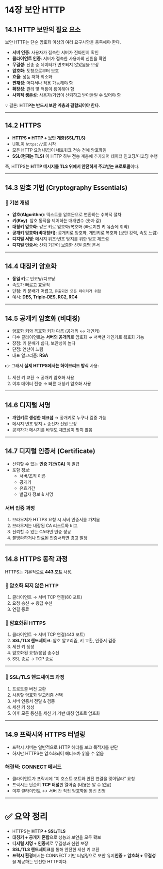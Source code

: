 # 14장 보안 HTTP

## 14.1 HTTP 보안의 필요 요소

보안 HTTP는 단순 암호화 이상의 여러 요구사항을 충족해야 한다.

- **서버 인증**: 사용자가 접속한 서버가 진짜인지 확인
- **클라이언트 인증**: 서버가 접속한 사용자의 신원을 확인
- **무결성**: 전송 중 데이터가 변조되지 않았음을 보장
- **암호화**: 도청으로부터 보호
- **효율**: 성능 저하 최소화
- **편재성**: 어디서나 적용 가능해야 함
- **확장성**: 관리 및 적용이 용이해야 함
- **사회적 생존성**: 사용자/기업이 신뢰하고 받아들일 수 있어야 함

💡 결론: **HTTP는 반드시 보안 계층과 결합되어야 한다.**

---

## 14.2 HTTPS

- **HTTPS = HTTP + 보안 계층(SSL/TLS)**
- URL이 `https://`로 시작
- 모든 HTTP 요청/응답이 네트워크 전송 전에 암호화됨
- **SSL(현재는 TLS)** 이 HTTP 하부 전송 계층에 추가되어 데이터 인코딩/디코딩 수행

즉, HTTPS는 **HTTP 메시지를 TLS 위에서 안전하게 주고받는 프로토콜**이다.

---

## 14.3 암호 기법 (Cryptography Essentials)

### 🔑 기본 개념

- **암호(Algorithm)**: 텍스트를 암호문으로 변환하는 수학적 절차
- **키(Key)**: 암호 동작을 제어하는 매개변수 (숫자 값)
- **대칭키 암호화**: 같은 키로 암호화/복호화 (빠르지만 키 유출에 취약)
- **공개키 암호화(비대칭키)**: 공개키로 암호화, 개인키로 복호화 (보안 강력, 속도 느림)
- **디지털 서명**: 메시지 위조·변조 방지를 위한 암호 체크섬
- **디지털 인증서**: 신뢰 기관이 보증한 신원 증명 문서

---

## 14.4 대칭키 암호화

- **동일 키**로 인코딩/디코딩
- 속도가 빠르고 효율적
- 단점: 키 분배가 어렵고, `유출되면 모든 데이터가 위험`
- 예시: **DES, Triple-DES, RC2, RC4**

---

## 14.5 공개키 암호화 (비대칭)

- 암호화 키와 복호화 키가 다름 (공개키 ↔ 개인키)
- 다수 클라이언트는 **서버의 공개키**로 암호화 → 서버만 개인키로 복호화 가능
- 장점: 키 분배가 쉽다, 보안성이 높다
- 단점: 연산이 느림
- 대표 알고리즘: **RSA**

👉 그래서 **실제 HTTPS에서는 하이브리드 방식** 사용:

1. 세션 키 교환 → 공개키 암호화 사용
2. 이후 데이터 전송 → 빠른 대칭키 암호화 사용

---

## 14.6 디지털 서명

- **개인키로 생성한 체크섬** → 공개키로 누구나 검증 가능
- 메시지 변조 방지 + 송신자 신원 보장
- 공격자가 메시지를 바꿔도 체크섬이 맞지 않음

---

## 14.7 디지털 인증서 (Certificate)

- 신뢰할 수 있는 **인증 기관(CA)** 이 발급
- 포함 정보:
  - 서버/조직 이름
  - 공개키
  - 유효기간
  - 발급자 정보 & 서명

### 서버 인증 과정

1. 브라우저가 HTTPS 요청 시 서버 인증서를 가져옴
2. 브라우저는 내장된 CA 리스트와 비교
3. 신뢰할 수 있는 CA라면 인증 성공
4. 불명확하거나 만료된 인증서라면 경고 발생

---

## 14.8 HTTPS 동작 과정

HTTPS는 기본적으로 **443 포트** 사용.

### 📍 암호화 되지 않은 HTTP

1. 클라이언트 → 서버 TCP 연결(80 포트)
2. 요청 송신 → 응답 수신
3. 연결 종료

### 📍 암호화된 HTTPS

1. 클라이언트 → 서버 TCP 연결(443 포트)
2. **SSL/TLS 핸드셰이크**: 암호 알고리즘, 키 교환, 인증서 검증
3. 세션 키 생성
4. 암호화된 요청/응답 송수신
5. SSL 종료 → TCP 종료

---

### 🔑 SSL/TLS 핸드셰이크 과정

1. 프로토콜 버전 교환
2. 사용할 암호화 알고리즘 선택
3. 서버 인증서 전달 & 검증
4. 세션 키 생성
5. 이후 모든 통신을 세션 키 기반 대칭 암호로 암호화

---

## 14.9 프락시와 HTTPS 터널링

- 프락시 서버는 일반적으로 HTTP 헤더를 보고 목적지를 판단
- 하지만 HTTPS는 암호화되어 헤더조차 읽을 수 없음

### 해결책: **CONNECT 메서드**

- 클라이언트가 프락시에 “이 호스트:포트와 안전 연결을 맺어달라” 요청
- 프락시는 단순히 **TCP 터널**만 열어줌 (내용은 알 수 없음)
- 이후 클라이언트 ↔ 서버 간 직접 암호화된 통신 진행

---

# ✅ 요약 정리

- HTTPS는 **HTTP + SSL/TLS**
- **대칭키 + 공개키 혼합**으로 성능과 보안을 모두 확보
- **디지털 서명 + 인증서**로 무결성과 신원 보장
- **SSL/TLS 핸드셰이크**를 통해 안전한 세션 키 교환
- **프락시 환경**에서는 CONNECT 기반 터널링으로 보안 유지**인증 + 암호화 + 무결성**을 제공하는 안전한 HTTP이다.
